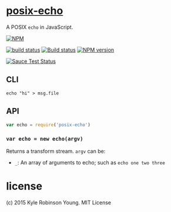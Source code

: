 # [posix-echo](http://pubs.opengroup.org/onlinepubs/9699919799/utilities/echo.html)

A POSIX `echo` in JavaScript.

[![NPM](https://nodei.co/npm/posix-echo.png?downloads=true&downloadRank=true&stars=true)](https://nodei.co/npm/posix-echo/)

[![build status](https://secure.travis-ci.org/shama/posix-echo.svg)](https://travis-ci.org/shama/posix-echo)
[![Build status](https://ci.appveyor.com/api/projects/status/jm3cp41m3j6mnji4)](https://ci.appveyor.com/project/shama/posix-echo)
[![NPM version](https://badge.fury.io/js/posix-echo.svg)](https://badge.fury.io/js/posix-echo)

<!-- [![browser support][https://ci.testling.com/shama/posix-echo.png]][https://ci.testling.com/shama/posix-echo] -->
[![Sauce Test Status](https://saucelabs.com/browser-matrix/shama.svg)](https://saucelabs.com/u/shama)

## CLI

```shell
echo "hi" > msg.file
```

## API

```js
var echo = require('posix-echo')
```

### `var echo = new echo(argv)`
Returns a transform stream. `argv` can be:

* `_`: An array of arguments to echo; such as `echo one two three`

# license
(c) 2015 Kyle Robinson Young. MIT License
